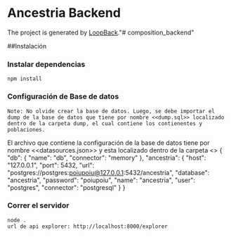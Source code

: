 # Ancestria Backend

The project is generated by [LoopBack](http://loopback.io)."# composition_backend" 

##Instalación 

### Instalar dependencias
	npm install

### Configuración de Base de datos
	Note: No olvide crear la base de datos. Luego, se debe importar el dump de la base de datos que tiene por nombre <<dump.sql>> localizado dentro de la carpeta dump, el cual contiene los contienentes y poblaciones.

El archivo que contiene la configuración de la base de datos tiene por nombre <<datasources.json>> y esta localizado dentro de la carpeta <<server>>
	{
	  "db": {
	    "name": "db",
	    "connector": "memory"
	  },
	  "ancestria": {
	    "host": "127.0.0.1",
	    "port": 5432,
	    "url": "postgres://postgres:poiupoiu@127.0.0.1:5432/ancestria",
	    "database": "ancestria",
	    "password": "poiupoiu",
	    "name": "ancestria",
	    "user": "postgres",
	    "connector": "postgresql"
	  }
	}

### Correr el servidor
	node .
	url de api explorer: http://localhost:8000/explorer